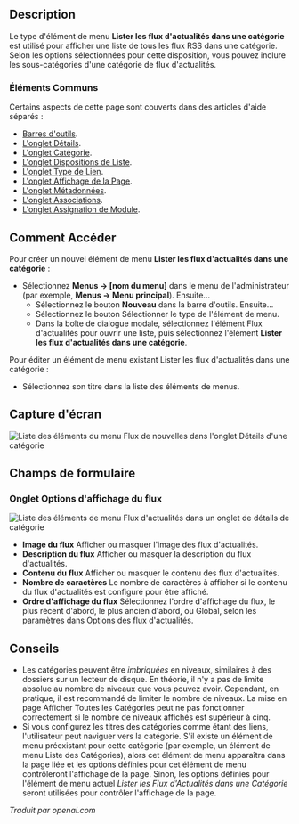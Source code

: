 <!-- Filename: Help4.x:Menu_Item:_List_News_Feeds_in_a_Category  / Display title: Lister les flux d'actualités dans une catégorie -->

## Description

Le type d'élément de menu **Lister les flux d'actualités dans une catégorie** est utilisé pour afficher une liste de tous les flux RSS dans une catégorie. Selon les options sélectionnées pour cette disposition, vous pouvez inclure les sous-catégories d'une catégorie de flux d'actualités.

### Éléments Communs

Certains aspects de cette page sont couverts dans des articles d'aide séparés :

* [Barres d'outils](jdocmanual?article=help/common-elements/toolbars).
* [L'onglet Détails](jdocmanual?article=help/menu-items-common/menu-item-details).
* [L'onglet Catégorie](jdocmanual?article=help/menu-items-common/menu-item-category).
* [L'onglet Dispositions de Liste](jdocmanual?article=help/menu-items-common/menu-item-list-layouts).
* [L'onglet Type de Lien](jdocmanual?article=help/menu-items-common/menu-item-link-type).
* [L'onglet Affichage de la Page](jdocmanual?article=help/menu-items-common/menu-item-page-display).
* [L'onglet Métadonnées](jdocmanual?article=help/menu-items-common/menu-item-metadata).
* [L'onglet Associations](jdocmanual?article=help/common-elements/edit-associations).
* [L'onglet Assignation de Module](jdocmanual?article=help/menu-items-common/menu-item-module-assignment).

## Comment Accéder

Pour créer un nouvel élément de menu **Lister les flux d'actualités dans une catégorie** :

- Sélectionnez **Menus → \[nom du menu\]** dans le menu de l'administrateur (par exemple, **Menus → Menu principal**). Ensuite...
  - Sélectionnez le bouton **Nouveau** dans la barre d'outils. Ensuite...
  - Sélectionnez le bouton Sélectionner le type de l'élément de menu.
  - Dans la boîte de dialogue modale, sélectionnez l'élément Flux d'actualités pour ouvrir une liste, puis sélectionnez l'élément **Lister les flux d'actualités dans une catégorie**.

Pour éditer un élément de menu existant Lister les flux d'actualités dans une catégorie :

- Sélectionnez son titre dans la liste des éléments de menus.

## Capture d'écran

![Liste des éléments du menu Flux de nouvelles dans l'onglet Détails d'une catégorie](../../../fr/images/menu-items/news-feeds-list-newsfeeds-in-a-category-details-tab.png)

## Champs de formulaire

### Onglet Options d'affichage du flux

![Liste des éléments de menu Flux d'actualités dans un onglet de détails de catégorie](../../../fr/images/menu-items/news-feeds-list-newfeeds-in-a-category-feed-display-options-tab.png)

- **Image du flux** Afficher ou masquer l'image des flux d'actualités.
- **Description du flux** Afficher ou masquer la description du flux d'actualités.
- **Contenu du flux** Afficher ou masquer le contenu des flux d'actualités.
- **Nombre de caractères** Le nombre de caractères à afficher si le contenu du flux d'actualités
  est configuré pour être affiché.
- **Ordre d'affichage du flux** Sélectionnez l'ordre d'affichage du flux, le plus récent d'abord, 
  le plus ancien d'abord, ou Global, selon les paramètres dans Options des flux d'actualités.

## Conseils

- Les catégories peuvent être *imbriquées* en niveaux, similaires à des dossiers sur un lecteur de disque. En théorie, il n'y a pas de limite absolue au nombre de niveaux que vous pouvez avoir. Cependant, en pratique, il est recommandé de limiter le nombre de niveaux. La mise en page Afficher Toutes les Catégories peut ne pas fonctionner correctement si le nombre de niveaux affichés est supérieur à cinq.
- Si vous configurez les titres des catégories comme étant des liens, l'utilisateur peut naviguer vers la catégorie. S'il existe un élément de menu préexistant pour cette catégorie (par exemple, un élément de menu Liste des Catégories), alors cet élément de menu apparaîtra dans la page liée et les options définies pour cet élément de menu contrôleront l'affichage de la page. Sinon, les options définies pour l'élément de menu actuel *Lister les Flux d'Actualités dans une Catégorie* seront utilisées pour contrôler l'affichage de la page.

*Traduit par openai.com*

